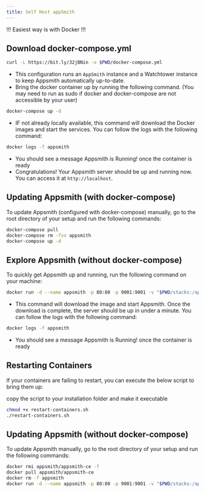```yaml
---
title: Self Host appSmith
---
```

<script type="text/javascript">(function(w,s){var e=document.createElement("script");e.type="text/javascript";e.async=true;e.src="https://cdn.pagesense.io/js/webally/f2527eebee974243853bcd47b32631f4.js";var x=document.getElementsByTagName("script")[0];x.parentNode.insertBefore(e,x);})(window,"script");</script>

!!! 
Easiest way is with Docker 
!!!

## Download docker-compose.yml

```sh
curl -L https://bit.ly/32jBNin -o $PWD/docker-compose.yml
```

- This configuration runs an `AppSmith` instance and a Watchtower instance to keep Appsmith automatically up-to-date.
- Bring the docker container up by running the following command. (You may need to run as sudo if docker and docker-compose are not accessible by your user)

```sh
docker-compose up -d
```

- IF not already locally available, this command will download the Docker images and start the services. You can follow the logs with the following command:

```sh
docker logs -f appsmith
```

- You should see a message Appsmith is Running! once the container is ready
- Congratulations! Your Appsmith server should be up and running now. You can access it at `http://localhost`.

## Updating Appsmith (with docker-compose)

To update Appsmith (configured with docker-compose) manually, go to the root directory of your setup and run the following commands:

```sh
docker-compose pull
docker-compose rm -fsv appsmith
docker-compose up -d
```

## Explore Appsmith (without docker-compose)

To quickly get Appsmith up and running, run the following command on your machine:

```sh
docker run -d --name appsmith -p 80:80 -p 9001:9001 -v "$PWD/stacks:/appsmith-stacks" appsmith/appsmith-ce
```

- This command will download the image and start Appsmith. Once the download is complete, the server should be up in under a minute. You can follow the logs with the following command:

```sh
docker logs -f appsmith
```

- You should see a message Appsmith is Running! once the container is ready

## Restarting Containers

If your containers are failing to restart, you can execute the below script to bring them up:

copy the script to your installation folder and make it executable

```sh
chmod +x restart-containers.sh
./restart-containers.sh
```

## Updating Appsmith (without docker-compose)

To update Appsmith manually, go to the root directory of your setup and run the following commands:

```sh
docker rmi appsmith/appsmith-ce -f
docker pull appsmith/appsmith-ce
docker rm -f appsmith
docker run -d --name appsmith -p 80:80 -p 9001:9001 -v "$PWD/stacks:/appsmith-stacks" appsmith/appsmith-ce
```
